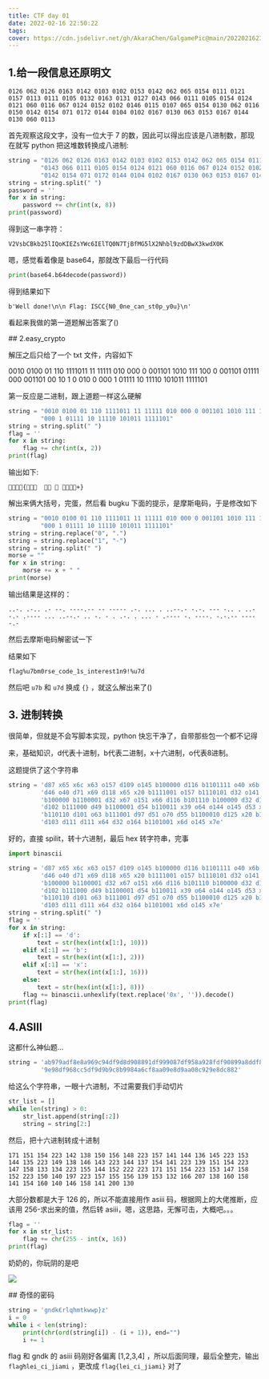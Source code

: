 ```yaml
---
title: CTF day 01
date: 2022-02-16 22:50:22
tags:
cover: https://cdn.jsdelivr.net/gh/AkaraChen/GalgamePic@main/20220216230304.png
---
```


## 1.给一段信息还原明文

```textile
0126 062 0126 0163 0142 0103 0102 0153 0142 062 065 0154 0111 0121 0157 0113 0111 0105 0132 0163 0131 0127 0143 066 0111 0105 0154 0124 0121 060 0116 067 0124 0152 0102 0146 0115 0107 065 0154 0130 062 0116 0150 0142 0154 071 0172 0144 0104 0102 0167 0130 063 0153 0167 0144 0130 060 0113 
```

首先观察这段文字，没有一位大于 7 的数，因此可以得出应该是八进制数，那现在就写 python 把这堆数转换成八进制:

```python
string = "0126 062 0126 0163 0142 0103 0102 0153 0142 062 065 0154 0111 0121 0157 0113 0111 0105 0132 0163 0131 0127 " \
         "0143 066 0111 0105 0154 0124 0121 060 0116 067 0124 0152 0102 0146 0115 0107 065 0154 0130 062 0116 0150 " \
         "0142 0154 071 0172 0144 0104 0102 0167 0130 063 0153 0167 0144 0130 060 0113"
string = string.split(" ")
password = ''
for x in string:
    password += chr(int(x, 8))
print(password)
```

得到这一串字符：

`V2VsbCBkb25lIQoKIEZsYWc6IElTQ0N7TjBfMG5lX2Nhbl9zdDBwX3kwdX0K`

嗯，感觉看着像是 base64，那就改下最后一行代码

```python
print(base64.b64decode(password))
```

得到结果如下

`b'Well done!\n\n Flag: ISCC{N0_0ne_can_st0p_y0u}\n'`

看起来我做的第一道题解出答案了()

## 2.easy_crypto

解压之后只给了一个 txt 文件，内容如下

0010 0100 01 110 1111011 11 11111 010 000 0 001101 1010 111 100 0 001101 01111 000 001101 00 10 1 0 010 0 000 1 01111 10 11110 101011 1111101

第一反应是二进制，跟上道题一样这么硬解

```python
string = "0010 0100 01 110 1111011 11 11111 010 000 0 001101 1010 111 100 0 001101 01111 000 001101 00 10 1 0 010 0 " \
         "000 1 01111 10 11110 101011 1111101"
string = string.split(" ")
flag = ''
for x in string:
    flag += chr(int(x, 2))
print(flag)
```

输出如下:

`{ 
  +}`

解出来俩大括号，完蛋，然后看 bugku 下面的提示，是摩斯电码，于是修改如下

```python
string = "0010 0100 01 110 1111011 11 11111 010 000 0 001101 1010 111 100 0 001101 01111 000 001101 00 10 1 0 010 0 " \
         "000 1 01111 10 11110 101011 1111101"
string = string.replace("0", ".")
string = string.replace("1", "-")
string = string.split(" ")
morse = ""
for x in string:
    morse += x + " "
print(morse)
```

输出结果是这样的：

`..-. .-.. .- --. ----.-- -- ----- .-. ... . ..--.- -.-. --- -.. . ..--.- .---- ... ..--.- .. -. - . .-. . ... - .---- -. ----. -.-.-- -----.- `

然后去摩斯电码解密试一下

结果如下

`flag%u7bm0rse_code_1s_interest1n9!%u7d`

然后吧 `u7b` 和 `u7d` 换成 `{}` ，就这么解出来了()

## 3. 进制转换

很简单，但就是不会写脚本实现，python 快忘干净了，自带那些包一个都不记得

来，基础知识，d代表十进制，b代表二进制，x十六进制，o代表8进制。

这题提供了这个字符串

```python
string = 'd87 x65 x6c x63 o157 d109 o145 b100000 d116 b1101111 o40 x6b b1100101 b1101100 o141 d105 x62 d101 b1101001 ' \
         'd46 o40 d71 x69 d118 x65 x20 b1111001 o157 b1110101 d32 o141 d32 d102 o154 x61 x67 b100000 o141 d115 ' \
         'b100000 b1100001 d32 x67 o151 x66 d116 b101110 b100000 d32 d102 d108 d97 o147 d123 x31 b1100101 b110100 d98 ' \
         'd102 b111000 d49 b1100001 d54 b110011 x39 o64 o144 o145 d53 x61 b1100010 b1100011 o60 d48 o65 b1100001 x63 ' \
         'b110110 d101 o63 b111001 d97 d51 o70 d55 b1100010 d125 x20 b101110 x20 b1001000 d97 d118 o145 x20 d97 o40 ' \
         'd103 d111 d111 x64 d32 o164 b1101001 x6d o145 x7e'
```

好的，直接 spilit，转十六进制，最后 hex 转字符串，完事

```python
import binascii

string = 'd87 x65 x6c x63 o157 d109 o145 b100000 d116 b1101111 o40 x6b b1100101 b1101100 o141 d105 x62 d101 b1101001 ' \
         'd46 o40 d71 x69 d118 x65 x20 b1111001 o157 b1110101 d32 o141 d32 d102 o154 x61 x67 b100000 o141 d115 ' \
         'b100000 b1100001 d32 x67 o151 x66 d116 b101110 b100000 d32 d102 d108 d97 o147 d123 x31 b1100101 b110100 d98 ' \
         'd102 b111000 d49 b1100001 d54 b110011 x39 o64 o144 o145 d53 x61 b1100010 b1100011 o60 d48 o65 b1100001 x63 ' \
         'b110110 d101 o63 b111001 d97 d51 o70 d55 b1100010 d125 x20 b101110 x20 b1001000 d97 d118 o145 x20 d97 o40 ' \
         'd103 d111 d111 x64 d32 o164 b1101001 x6d o145 x7e'
string = string.split(" ")
flag = ''
for x in string:
    if x[:1] == 'd':
        text = str(hex(int(x[1:], 10)))
    elif x[:1] == 'b':
        text = str(hex(int(x[1:], 2)))
    elif x[:1] == 'x':
        text = str(hex(int(x[1:], 16)))
    else:
        text = str(hex(int(x[1:], 8)))
    flag += binascii.unhexlify(text.replace('0x', '')).decode()
print(flag)
```

## 4.ASIII

这都什么神仙题...

```python
string = 'ab979adf8e8a969c94df9d8d908891df999087df958a928fdf90899a8ddf8b979adf939e8586df9b9098dedfab979adf9993' \
         '9e98df968cc5df9d9b9c8b9984a6cf8aa09e8d9aa08c929e8dc882'
```

给这么个字符串，一眼十六进制，不过需要我们手动切片

```python
str_list = []
while len(string) > 0:
    str_list.append(string[:2])
    string = string[2:]
```

然后，把十六进制转成十进制

`171 151 154 223 142 138 150 156 148 223 157 141 144 136 145 223 153 144 135 223 149 138 146 143 223 144 137 154 141 223 139 151 154 223 147 158 133 134 223 155 144 152 222 223 171 151 154 223 153 147 158 152 223 150 140 197 223 157 155 156 139 153 132 166 207 138 160 158 141 154 160 140 146 158 141 200 130 `

大部分数都是大于 126 的，所以不能直接用作 asiii 码，根据网上的大佬推断，应该用 256-求出来的值，然后转 asiii，嗯，这思路，无懈可击，大概吧。。。

```python
flag = ''
for x in str_list:
    flag += chr(255 - int(x, 16))
print(flag)
```

奶奶的，你玩阴的是吧

![](https://pic.rmb.bdstatic.com/bjh/9a93e383053dc57966334de093f1080a.png)

## 奇怪的密码

```python
string = 'gndk€rlqhmtkwwp}z'
i = 0
while i < len(string):
    print(chr(ord(string[i]) - (i + 1)), end="")
    i += 1
```

flag 和 gndk 的 asiii 码刚好各偏离 [1,2,3,4] ，所以后面同理，最后全整完，输出 `flag₧lei_ci_jiami` ，更改成 `flag{lei_ci_jiami}` 对了